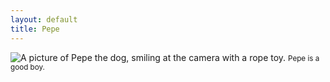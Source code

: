 ```yaml
---
layout: default
title: Pepe
---
```


<img src="/assets/img/pepe.png" alt="A picture of Pepe the dog, smiling at the camera with a rope toy.">
<small>Pepe is a good boy.</small>
